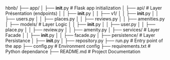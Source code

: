 hbnb/
├── app/
│   ├── __init__.py                  # Flask app initialization
│   ├── api/                         # Layer Présentation (endpoints)
│   │   ├── __init__.py
│   │   ├── v1/
│   │       ├── __init__.py
│   │       ├── users.py
│   │       ├── places.py
│   │       ├── reviews.py
│   │       ├── amenities.py
│   ├── models/                      # Layer Logic
│   │   ├── __init__.py
│   │   ├── user.py
│   │   ├── place.py
│   │   ├── review.py
│   │   ├── amenity.py
│   ├── services/                    # Layer Facade
│   │   ├── __init__.py
│   │   ├── facade.py
│   ├── persistence/                # Layer Persistance
│       ├── __init__.py
│       ├── repository.py
├── run.py                           # Entry point of the app
├── config.py                        # Environment config
├── requirements.txt                 # Python dependance
├── README.md                        # Project Documentation
